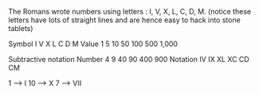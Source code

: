 The Romans wrote numbers using letters : I, V, X, L, C, D, M.
(notice these letters have lots of straight lines and are hence easy to hack into stone tablets)

Symbol 	I 	V 	X 	L 	C 	D 	M
Value 	1 	5 	10 	50 	100 500 1,000

Subtractive notation
Number   	4 	9 	40 	90 	400 900
Notation 	IV 	IX 	XL 	XC 	CD 	CM

1 --> I
10 --> X
7 --> VII
